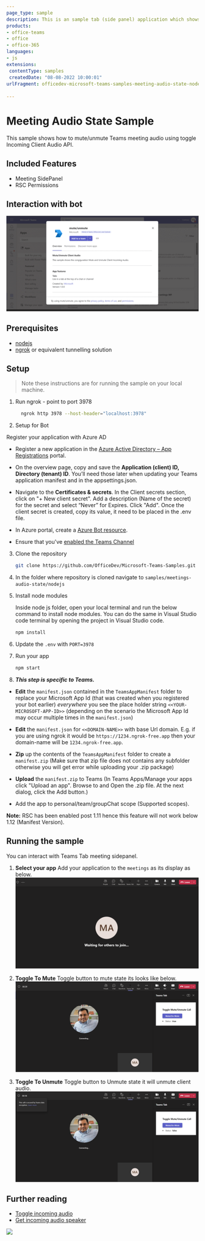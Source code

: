 ```yaml
---
page_type: sample
description: This is an sample tab (side panel) application which shows how to mute/unmute Teams meeting audio using toggle Incoming Client Audio API.
products:
- office-teams
- office
- office-365
languages:
- js
extensions:
 contentType: samples
 createdDate: "08-08-2022 10:00:01"
urlFragment: officedev-microsoft-teams-samples-meeting-audio-state-nodejs

---
```


# Meeting Audio State Sample

This sample shows how to mute/unmute Teams meeting audio using toggle Incoming Client Audio API.

## Included Features
* Meeting SidePanel
* RSC Permissions

## Interaction with bot
![mute-unmute](Images/mute-unmute-audiostate.gif)

## Prerequisites

- [nodejs](https://nodejs.org/en/)
- [ngrok](https://ngrok.com/) or equivalent tunnelling solution

## Setup

> Note these instructions are for running the sample on your local machine.

1. Run ngrok - point to port 3978

   ```bash
     ngrok http 3978 --host-header="localhost:3978"
   ```  

2. Setup for Bot

 Register your application with Azure AD

- Register a new application in the [Azure Active Directory – App Registrations](https://go.microsoft.com/fwlink/?linkid=2083908) portal.
- On the overview page, copy and save the **Application (client) ID, Directory (tenant) ID**. You’ll need those later when updating your Teams application manifest and in the appsettings.json.
- Navigate to the **Certificates & secrets**. In the Client secrets section, click on "+ New client secret". Add a description (Name of the secret) for the secret and select “Never” for Expires. Click "Add". Once the client secret is created, copy its value, it need to be placed in the .env file.

- In Azure portal, create a [Azure Bot resource](https://docs.microsoft.com/en-us/azure/bot-service/bot-builder-authentication?view=azure-bot-service-4.0&tabs=csharp%2Caadv2).

- Ensure that you've [enabled the Teams Channel](https://docs.microsoft.com/en-us/azure/bot-service/channel-connect-teams?view=azure-bot-service-4.0)

3. Clone the repository
    ```bash
    git clone https://github.com/OfficeDev/Microsoft-Teams-Samples.git
    ```

4. In the folder where repository is cloned navigate to `samples/meetings-audio-state/nodejs`

5. Install node modules

   Inside node js folder, open your local terminal and run the below command to install node modules. You can do the same in Visual Studio code terminal by opening the project in Visual Studio code.

    ```bash
    npm install
    ```

6. Update the `.env` with `PORT=3978`

7. Run your app

    ```bash
    npm start
    ```

 8. __*This step is specific to Teams.*__

- **Edit** the `manifest.json` contained in the  `TeamsAppManifest` folder to replace your Microsoft App Id (that was created when you registered your bot earlier) *everywhere* you see the place holder string `<<YOUR-MICROSOFT-APP-ID>>` (depending on the scenario the Microsoft App Id may occur multiple times in the `manifest.json`)

- **Edit** the `manifest.json` for `<<DOMAIN-NAME>>` with base Url domain. E.g. if you are using ngrok it would be `https://1234.ngrok-free.app` then your domain-name will be `1234.ngrok-free.app`.

- **Zip** up the contents of the `TeamsAppManifest` folder to create a `manifest.zip` (Make sure that zip file does not contains any subfolder otherwise you will get error while uploading your .zip package)

- **Upload** the `manifest.zip` to Teams (In Teams Apps/Manage your apps click "Upload an app". Browse to and Open the .zip file. At the next dialog, click the Add button.)

- Add the app to personal/team/groupChat scope (Supported scopes). 

**Note:** RSC has been enabled post 1.11 hence this feature will not work below 1.12 (Manifest Version). 

## Running the sample

You can interact with Teams Tab meeting sidepanel.

1. **Select your app**
Add your application to the `meetings` as its display as below.
![Stage 1](Images/joinTheCall.png)

2. **Toggle To Mute**
Toggle button to mute state its looks like below.
![Stage 2](Images/ToggleMute.png)

3. **Toggle To Unmute**
Toggle button to Unmute state it will unmute client audio.
![Stage 3](Images/ToggleUnMute.png)


## Further reading

- [Toggle incoming audio](https://docs.microsoft.com/en-us/microsoftteams/platform/apps-in-teams-meetings/api-references?tabs=dotnet#toggle-incoming-audio)
- [Get incoming audio speaker](https://docs.microsoft.com/en-us/microsoftteams/platform/apps-in-teams-meetings/api-references?tabs=dotnet#get-incoming-audio-speaker)



<img src="https://pnptelemetry.azurewebsites.net/microsoft-teams-samples/samples/meetings-audio-state-nodejs" />